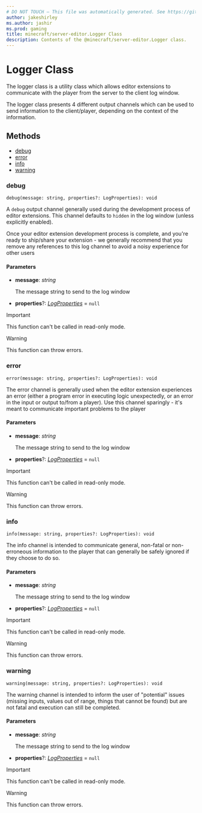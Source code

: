 ```yaml
---
# DO NOT TOUCH — This file was automatically generated. See https://github.com/mojang/minecraftapidocsgenerator to modify descriptions, examples, etc.
author: jakeshirley
ms.author: jashir
ms.prod: gaming
title: minecraft/server-editor.Logger Class
description: Contents of the @minecraft/server-editor.Logger class.
---
```

# Logger Class

The logger class is a utility class which allows editor extensions to communicate with the player from the server to the client log window.

The logger class presents 4 different output channels which can be used to send information to the client/player, depending on the context of the information.

## Methods
- [debug](#debug)
- [error](#error)
- [info](#info)
- [warning](#warning)

### **debug**
`
debug(message: string, properties?: LogProperties): void
`

A `debug` output channel generally used during the development process of editor extensions.  This channel defaults to `hidden` in the log window (unless explicitly enabled).

Once your editor extension development process is complete, and you're ready to ship/share your extension - we generally recommend that you remove any references to this log channel to avoid a noisy experience for other users

#### **Parameters**
- **message**: *string*
  
  The message string to send to the log window
- **properties**?: [*LogProperties*](LogProperties.md) = `null`

> [!IMPORTANT]
> This function can't be called in read-only mode.

> [!WARNING]
> This function can throw errors.

### **error**
`
error(message: string, properties?: LogProperties): void
`

The error channel is generally used when the editor extension experiences an error (either a program error in executing logic unexpectedly, or an error in the input or output to/from a player).  Use this channel sparingly - it's meant to communicate important problems to the player

#### **Parameters**
- **message**: *string*
  
  The message string to send to the log window
- **properties**?: [*LogProperties*](LogProperties.md) = `null`

> [!IMPORTANT]
> This function can't be called in read-only mode.

> [!WARNING]
> This function can throw errors.

### **info**
`
info(message: string, properties?: LogProperties): void
`

The info channel is intended to communicate general, non-fatal or non-erroneous information to the player that can generally be safely ignored if they choose to do so.

#### **Parameters**
- **message**: *string*
  
  The message string to send to the log window
- **properties**?: [*LogProperties*](LogProperties.md) = `null`

> [!IMPORTANT]
> This function can't be called in read-only mode.

> [!WARNING]
> This function can throw errors.

### **warning**
`
warning(message: string, properties?: LogProperties): void
`

The warning channel is intended to inform the user of "potential" issues (missing inputs, values out of range, things that cannot be found) but are not fatal and execution can still be completed.

#### **Parameters**
- **message**: *string*
  
  The message string to send to the log window
- **properties**?: [*LogProperties*](LogProperties.md) = `null`

> [!IMPORTANT]
> This function can't be called in read-only mode.

> [!WARNING]
> This function can throw errors.
